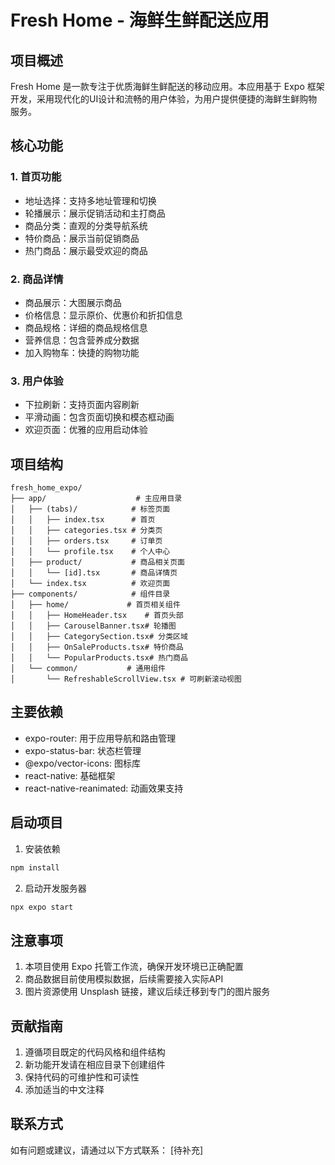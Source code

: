 # Fresh Home - 海鲜生鲜配送应用

## 项目概述

Fresh Home 是一款专注于优质海鲜生鲜配送的移动应用。本应用基于 Expo 框架开发，采用现代化的UI设计和流畅的用户体验，为用户提供便捷的海鲜生鲜购物服务。

## 核心功能

### 1. 首页功能
- 地址选择：支持多地址管理和切换
- 轮播展示：展示促销活动和主打商品
- 商品分类：直观的分类导航系统
- 特价商品：展示当前促销商品
- 热门商品：展示最受欢迎的商品

### 2. 商品详情
- 商品展示：大图展示商品
- 价格信息：显示原价、优惠价和折扣信息
- 商品规格：详细的商品规格信息
- 营养信息：包含营养成分数据
- 加入购物车：快捷的购物功能

### 3. 用户体验
- 下拉刷新：支持页面内容刷新
- 平滑动画：包含页面切换和模态框动画
- 欢迎页面：优雅的应用启动体验

## 项目结构

```
fresh_home_expo/
├── app/                    # 主应用目录
│   ├── (tabs)/            # 标签页面
│   │   ├── index.tsx      # 首页
│   │   ├── categories.tsx # 分类页
│   │   ├── orders.tsx     # 订单页
│   │   └── profile.tsx    # 个人中心
│   ├── product/           # 商品相关页面
│   │   └── [id].tsx       # 商品详情页
│   └── index.tsx          # 欢迎页面
├── components/            # 组件目录
│   ├── home/             # 首页相关组件
│   │   ├── HomeHeader.tsx    # 首页头部
│   │   ├── CarouselBanner.tsx# 轮播图
│   │   ├── CategorySection.tsx# 分类区域
│   │   ├── OnSaleProducts.tsx# 特价商品
│   │   └── PopularProducts.tsx# 热门商品
│   └── common/           # 通用组件
│       └── RefreshableScrollView.tsx # 可刷新滚动视图
```

## 主要依赖

- expo-router: 用于应用导航和路由管理
- expo-status-bar: 状态栏管理
- @expo/vector-icons: 图标库
- react-native: 基础框架
- react-native-reanimated: 动画效果支持

## 启动项目

1. 安装依赖
```bash
npm install
```

2. 启动开发服务器
```bash
npx expo start
```

## 注意事项

1. 本项目使用 Expo 托管工作流，确保开发环境已正确配置
2. 商品数据目前使用模拟数据，后续需要接入实际API
3. 图片资源使用 Unsplash 链接，建议后续迁移到专门的图片服务

## 贡献指南

1. 遵循项目既定的代码风格和组件结构
2. 新功能开发请在相应目录下创建组件
3. 保持代码的可维护性和可读性
4. 添加适当的中文注释

## 联系方式

如有问题或建议，请通过以下方式联系：
[待补充]
